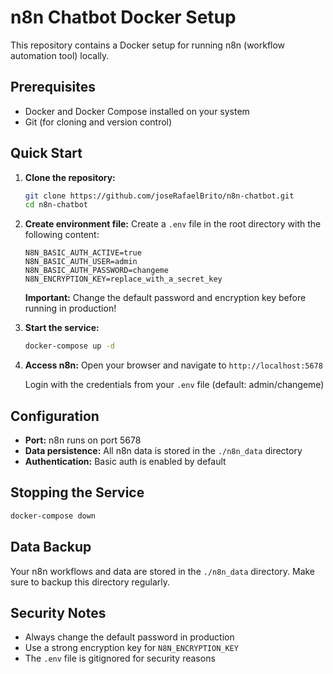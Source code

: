 # n8n Chatbot Docker Setup

This repository contains a Docker setup for running n8n (workflow automation tool) locally.

## Prerequisites

- Docker and Docker Compose installed on your system
- Git (for cloning and version control)

## Quick Start

1. **Clone the repository:**
   ```bash
   git clone https://github.com/joseRafaelBrito/n8n-chatbot.git
   cd n8n-chatbot
   ```

2. **Create environment file:**
   Create a `.env` file in the root directory with the following content:
   ```
   N8N_BASIC_AUTH_ACTIVE=true
   N8N_BASIC_AUTH_USER=admin
   N8N_BASIC_AUTH_PASSWORD=changeme
   N8N_ENCRYPTION_KEY=replace_with_a_secret_key
   ```
   
   **Important:** Change the default password and encryption key before running in production!

3. **Start the service:**
   ```bash
   docker-compose up -d
   ```

4. **Access n8n:**
   Open your browser and navigate to `http://localhost:5678`
   
   Login with the credentials from your `.env` file (default: admin/changeme)

## Configuration

- **Port:** n8n runs on port 5678
- **Data persistence:** All n8n data is stored in the `./n8n_data` directory
- **Authentication:** Basic auth is enabled by default

## Stopping the Service

```bash
docker-compose down
```

## Data Backup

Your n8n workflows and data are stored in the `./n8n_data` directory. Make sure to backup this directory regularly.

## Security Notes

- Always change the default password in production
- Use a strong encryption key for `N8N_ENCRYPTION_KEY`
- The `.env` file is gitignored for security reasons